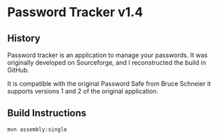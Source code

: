 # Password Tracker v1.4
## History
Password tracker is an application to manage your passwords. It was originally developed on Sourceforge, and I reconstructed the build in GitHub.

It is compatible with the original Password Safe from Bruce Schneier it supports versions 1 and 2 of the original application. 

## Build Instructions

```
mvn assembly:single
```


